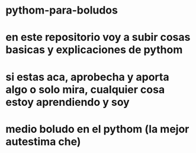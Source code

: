 # pythom-para-boludos

# en este repositorio voy a subir cosas basicas y explicaciones de pythom
# si estas aca, aprobecha y aporta algo o solo mira, cualquier cosa estoy aprendiendo y soy 
# medio boludo en el pythom (la mejor autestima che)

